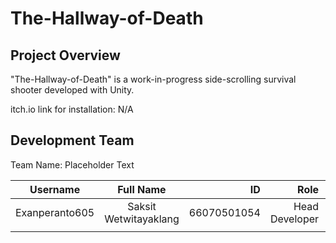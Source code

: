 # The-Hallway-of-Death
## Project Overview
"The-Hallway-of-Death" is a work-in-progress side-scrolling survival shooter developed with Unity.

itch.io link for installation: N/A

## Development Team

Team Name: Placeholder Text 

| Username | Full Name | ID | Role | Email |
| ------------- |:-------------:| -----:| -----:| -----:|
| Exanperanto605 | Saksit Wetwitayaklang | 66070501054 | Head Developer | saksit.wetw@kmutt.ac.th |
| | | | | |

